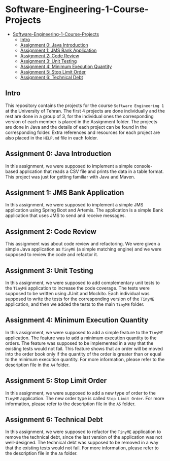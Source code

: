 # Software-Engineering-1-Course-Projects

- [Software-Engineering-1-Course-Projects](#software-engineering-1-course-projects)
  - [Intro](#intro)
  - [Assignment 0: Java Introduction](#assignment-0-java-introduction)
  - [Assignment 1: JMS Bank Application](#assignment-1-jms-bank-application)
  - [Assignment 2: Code Review](#assignment-2-code-review)
  - [Assignment 3: Unit Testing](#assignment-3-unit-testing)
  - [Assignment 4: Minimum Execution Quantity](#assignment-4-minimum-execution-quantity)
  - [Assignment 5: Stop Limit Order](#assignment-5-stop-limit-order)
  - [Assignment 6: Technical Debt](#assignment-6-technical-debt)

## Intro

This repository contains the projects for the course `Software Engineering 1` at the University of Tehran. The first 4 projects are done individually and the rest are done in a group of 3, for the individual ones the corresponding version of each member is placed in the Assignment folder. The projects are done in Java and the details of each project can be found in the corresponding folder. Extra references and resources for each project are also placed in the `HELP.md` file in each folder.

## Assignment 0: Java Introduction

In this assignment, we were supposed to implement a simple console-based application that reads a CSV file and prints the data in a table format. This project was just for getting familiar with Java and Maven.

## Assignment 1: JMS Bank Application

In this assignment, we were supposed to implement a simple JMS application using Spring Boot and Artemis. The application is a simple Bank application that uses JMS to send and receive messages.

## Assignment 2: Code Review

This assignment was about code review and refactoring. We were given a simple Java application as `TinyME` (a simple matching engine) and we were supposed to review the code and refactor it.

## Assignment 3: Unit Testing

In this assignment, we were supposed to add complementary unit tests to the `TinyME` application to increase the code coverage. The tests were supposed to be written using JUnit and Mockito. Each individual was supposed to write the tests for the corresponding version of the `TinyME` application, and then we added the tests to the main `TinyME` folder.

## Assignment 4: Minimum Execution Quantity

In this assignment, we were supposed to add a simple feature to the `TinyME` application. The feature was to add a minimum execution quantity to the orders. The feature was supposed to be implemented in a way that the existing tests would not fail. This feature shows that an order will be moved into the order book only if the quantity of the order is greater than or equal to the minimum execution quantity. For more information, please refer to the description file in the `A4` folder.

## Assignment 5: Stop Limit Order

In this assignment, we were supposed to add a new type of order to the `TinyME` application. The new order type is called `Stop Limit Order`. For more information, please refer to the description file in the `A5` folder.

## Assignment 6: Technical Debt

In this assignment, we were supposed to refactor the `TinyME` application to remove the technical debt, since the last version of the application was not well-designed. The technical debt was supposed to be removed in a way that the existing tests would not fail. For more information, please refer to the description file in the `A6` folder.
